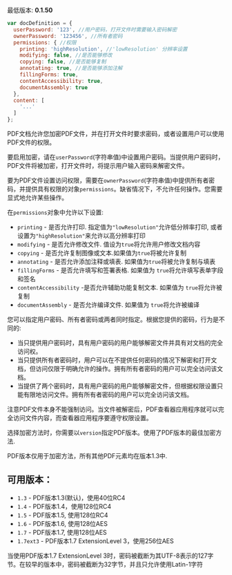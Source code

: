 最低版本: **0.1.50**

```js
var docDefinition = {
  userPassword: '123', //用户密码，打开文件时需要输入密码解密
  ownerPassword: '123456', //所有者密码
  permissions: { //权限
    printing: 'highResolution', //'lowResolution' 分辨率设置
    modifying: false, //是否能够修改
    copying: false, //是否能够复制
    annotating: true, //是否能够添加注解
    fillingForms: true,
    contentAccessibility: true,
    documentAssembly: true
  },
  content: [
    '...'
  ]
};
```

PDF文档允许您加密PDF文件，并在打开文件时要求密码，或者设置用户可以使用PDF文件的权限。

要启用加密，请在`userPassword`(字符串值)中设置用户密码。当提供用户密码时，PDF文件将被加密，打开文件时，将提示用户输入密码来解密文件。

要为PDF文件设置访问权限，需要在`ownerPassword`(字符串值)中提供所有者密码，并提供具有权限的对象`permissions`。缺省情况下，不允许任何操作。您需要显式地允许某些操作。

在`permissions`对象中允许以下设置:

- `printing` - 是否允许打印. 指定值为`"lowResolution"`允许低分辨率打印, 或者设置为`"highResolution"`来允许以高分辨率打印
- `modifying` - 是否允许修改文件. 值设为`true`将允许用户修改文档内容
- `copying` - 是否允许复制图像或文本.如果值为`true`将被允许复制
- `annotating` - 是否允许添加注释或填表. 如果值为`true`将被允许复制与填表
- `fillingForms` - 是否允许填写和签署表格. 如果值为 `true`将允许填写表单字段和签名
- `contentAccessibility` -是否允许辅助功能复制文本. 如果值为 `true`将允许被复制
- `documentAssembly` - 是否允许编译文件. 如果值为 `true`将允许被编译

您可以指定用户密码、所有者密码或两者同时指定。根据您提供的密码，行为是不同的:

- 当只提供用户密码时，具有用户密码的用户能够解密文件并具有对文档的完全访问权。
- 当只提供所有者密码时，用户可以在不提供任何密码的情况下解密和打开文档，但访问仅限于明确允许的操作。拥有所有者密码的用户可以完全访问该文档。
- 当提供了两个密码时，具有用户密码的用户能够解密文件，但根据权限设置只能有限地访问文件。拥有所有者密码的用户可以完全访问该文档。

注意PDF文件本身不能强制访问。当文件被解密后，PDF查看器应用程序就可以完全访问文件内容，而查看器应用程序要遵守权限设置。

选择加密方法时，你需要以`version`指定PDF版本。使用了PDF版本的最佳加密方法.

PDF版本仅用于加密方法，所有其他PDF元素均在版本1.3中.

## 可用版本：

- `1.3` - PDF版本1.3(默认)，使用40位RC4
- `1.4` - PDF版本1.4，使用128位RC4
- `1.5` - PDF版本1.5, 使用128位RC4
- `1.6` - PDF版本1.6, 使用128位AES
- `1.7` - PDF版本1.7, 使用128位AES
- `1.7ext3` - PDF版本1.7 ExtensionLevel 3，使用256位AES

当使用PDF版本1.7 ExtensionLevel 3时，密码被截断为其UTF-8表示的127字节。在较早的版本中，密码被截断为32字节，并且只允许使用Latin-1字符